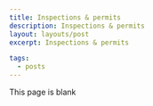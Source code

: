 ```yaml
---
title: Inspections & permits
description: Inspections & permits
layout: layouts/post
excerpt: Inspections & permits

tags:
  - posts
---
```


This page is blank

